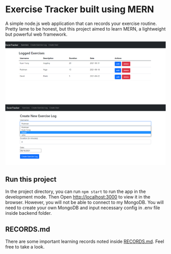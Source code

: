 # Exercise Tracker built using MERN

A simple node.js web application that can records your exercise routine. Pretty lame to be honest, but this project aimed to learn MERN, a lightweight but powerful web framework.

![Demo-01](Demo-Pictures\Demo-01.png)
![Demo-02](Demo-Pictures\Demo-02.png)

## Run this project

In the project directory, you can run `npm start` to run the app in the development mode. Then Open [http://localhost:3000](http://localhost:3000) to view it in the browser. However, you will not be able to connect to my MongoDB. You will need to create your own MongoDB and input necessary config in .env file inside backend folder.

## RECORDS.md

There are some important learning records noted inside [RECORDS.md](RECORDS.md). Feel free to take a look.